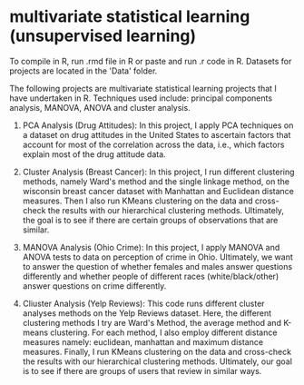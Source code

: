 # multivariate statistical learning (unsupervised learning)
To compile in R, run .rmd file in R or paste and run .r code in R.
Datasets for projects are located in the 'Data' folder.

The following projects are multivariate statistical learning projects that I have undertaken in R. Techniques used include: principal components analysis, MANOVA, ANOVA and cluster analysis.

1. PCA Analysis (Drug Attitudes):  In this project, I apply PCA techniques on a dataset on drug attitudes in the United States to ascertain factors that account for most of the correlation across the data, i.e., which factors explain most of the drug attitude data.

2. Cluster Analysis (Breast Cancer): In this project, I run different clustering methods, namely Ward's method and the single linkage method, on the wisconsin breast cancer dataset with Manhattan and Euclidean distance measures. Then I also run KMeans clustering on the data and cross-check the results with our hierarchical clustering methods. Ultimately, the goal is to see if there are certain groups of observations that are similar. 

3. MANOVA Analysis (Ohio Crime): In this project, I apply MANOVA and ANOVA tests to data on perception of crime in Ohio. Ultimately, we want to answer the question of whether females and males answer questions differently and whether people of different races (white/black/other) answer questions on crime differently.

4. Cliuster Analysis (Yelp Reviews): This code runs different cluster analyses methods on the Yelp Reviews dataset. Here, the different clustering methods I try are Ward's Method, the average method and K-means clustering. For each method, I also employ different distance measures namely: euclidean, manhattan and maximum distance measures. Finally, I run KMeans clustering on the data and cross-check the results with our hierarchical clustering methods. Ultimately, our goal is to see if there are groups of users that review in similar ways.

